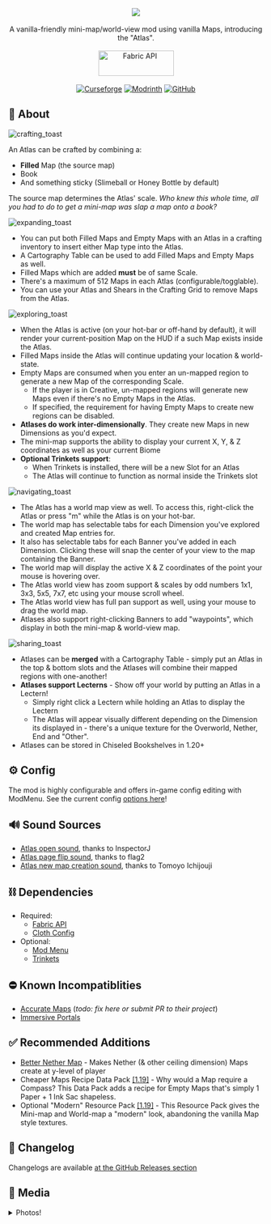 <p align="center">
  <img src="https://user-images.githubusercontent.com/17690401/206918778-f71443ec-e7c4-4957-8e1d-20746c8f110e.png">
  </br></br>
  A vanilla-friendly mini-map/world-view mod using vanilla Maps, introducing the "Atlas".
  </br></br>
  <a href="https://www.curseforge.com/minecraft/mc-mods/fabric-api"><img src="https://i.imgur.com/Ol1Tcf8.png" width="149" height="50" title="Fabric API" alt="Fabric API"></a>
  </br></br>
  <a href="https://www.curseforge.com/minecraft/mc-mods/map-atlases"><img alt="Curseforge" src="https://cf.way2muchnoise.eu/full_436298_downloads.svg"></a> <a href="https://modrinth.com/mod/map-atlases"><img alt="Modrinth" src="https://img.shields.io/modrinth/dt/map-atlases?label=Modrinth%20Downloads"></a> <a href="https://github.com/Pepperoni-Jabroni/MapAtlases"><img alt="GitHub" src="https://img.shields.io/github/downloads/Pepperoni-Jabroni/MapAtlases/total?label=Downloads&logo=github"></a>
</p>

## 📖 About
![crafting_toast](https://user-images.githubusercontent.com/17690401/206921288-fa262fb0-e294-409c-b0d8-9321ab6dbadd.png)

An Atlas can be crafted by combining a:
- **Filled** Map (the source map)
- Book
- And something sticky (Slimeball or Honey Bottle by default)

The source map determines the Atlas' scale. *Who knew this whole time, all you had to do to get a mini-map was slap a map onto a book?*

![expanding_toast](https://user-images.githubusercontent.com/17690401/206921556-f865f820-0aba-4db3-a14f-7f5646b401a0.png)

- You can put both Filled Maps and Empty Maps with an Atlas in a crafting inventory to insert either Map type into the Atlas.
- A Cartography Table can be used to add Filled Maps and Empty Maps as well.
- Filled Maps which are added **must** be of same Scale.
- There's a maximum of 512 Maps in each Atlas (configurable/togglable).
- You can use your Atlas and Shears in the Crafting Grid to remove Maps from the Atlas.

![exploring_toast](https://user-images.githubusercontent.com/17690401/206921859-f21cacac-2f6d-4522-a7a6-871edb6b7c74.png)

- When the Atlas is active (on your hot-bar or off-hand by default), it will render your current-position Map on the HUD if a such Map exists inside the Atlas.
- Filled Maps inside the Atlas will continue updating your location & world-state.
- Empty Maps are consumed when you enter an un-mapped region to generate a new Map of the corresponding Scale.
   - If the player is in Creative, un-mapped regions will generate new Maps even if there's no Empty Maps in the Atlas.
   - If specified, the requirement for having Empty Maps to create new regions can be disabled.
- **Atlases do work inter-dimensionally**. They create new Maps in new Dimensions as you'd expect.
- The mini-map supports the ability to display your current X, Y, & Z coordinates as well as your current Biome
- **Optional Trinkets support**: 
   - When Trinkets is installed, there will be a new Slot for an Atlas
   - The Atlas will continue to function as normal inside the Trinkets slot

![navigating_toast](https://user-images.githubusercontent.com/17690401/206922018-2b6195e3-fbe8-4850-bf31-4896764a5747.png)

- The Atlas has a world map view as well. To access this, right-click the Atlas or press "m" while the Atlas is on your hot-bar.
- The world map has selectable tabs for each Dimension you've explored and created Map entries for.
- It also has selectable tabs for each Banner you've added in each Dimension. Clicking these will snap the center of your view to the map containing the Banner.
- The world map will display the active X & Z coordinates of the point your mouse is hovering over.
- The Atlas world view has zoom support & scales by odd numbers 1x1, 3x3, 5x5, 7x7, etc using your mouse scroll wheel.
- The Atlas world view has full pan support as well, using your mouse to drag the world map.
- Atlases also support right-clicking Banners to add "waypoints", which display in both the mini-map & world-view map.

![sharing_toast](https://user-images.githubusercontent.com/17690401/206922262-7346a3d7-8c76-4399-9d54-6cfb0f806c6e.png)

- Atlases can be **merged** with a Cartography Table - simply put an Atlas in the top & bottom slots and the Atlases will combine their mapped regions with one-another!
- **Atlases support Lecterns** - Show off your world by putting an Atlas in a Lectern! 
   - Simply right click a Lectern while holding an Atlas to display the Lectern
   - The Atlas will appear visually different depending on the Dimension its displayed in - there's a unique texture for the Overworld, Nether, End and "Other".
- Atlases can be stored in Chiseled Bookshelves in 1.20+ 

## ⚙️ Config
The mod is highly configurable and offers in-game config editing with ModMenu. See the current config [options here](https://github.com/Pepperoni-Jabroni/MapAtlases/blob/main/src/main/java/pepjebs/mapatlases/config/MapAtlasesConfig.java)!

## 🔊 Sound Sources
- [Atlas open sound](https://freesound.org/people/InspectorJ/sounds/416179/), thanks to InspectorJ
- [Atlas page flip sound](https://freesound.org/people/flag2/sounds/63318/), thanks to flag2
- [Atlas new map creation sound](https://freesound.org/people/Tomoyo%20Ichijouji/sounds/211247/), thanks to Tomoyo Ichijouji

## ⛓ Dependencies
- Required:
   - [Fabric API](https://www.curseforge.com/minecraft/mc-mods/fabric-api)
   - [Cloth Config](https://www.curseforge.com/minecraft/mc-mods/cloth-config)
- Optional:
   - [Mod Menu](https://www.curseforge.com/minecraft/mc-mods/modmenu)
   - [Trinkets](https://www.curseforge.com/minecraft/mc-mods/trinkets)

## ⛔️ Known Incompatiblities
- [Accurate Maps](https://www.curseforge.com/minecraft/mc-mods/accurate-maps) (*todo: fix here or submit PR to their project*)
- [Immersive Portals](https://www.curseforge.com/minecraft/mc-mods/immersive-portals-mod)

## ✅ Recommended Additions
- [Better Nether Map](https://modrinth.com/mod/better-nether-map) - Makes Nether (& other ceiling dimension) Maps create at y-level of player
- Cheaper Maps Recipe Data Pack [[1.19]](https://github.com/Pepperoni-Jabroni/MapAtlases/releases/download/2.0.1/cheaper-map-crafting+1.19.zip) - Why would a Map require a Compass? This Data Pack adds a recipe for Empty Maps that's simply 1 Paper + 1 Ink Sac shapeless. 
- Optional "Modern" Resource Pack [[1.19]](https://github.com/Pepperoni-Jabroni/MapAtlases/releases/download/2.1.0/map_atlases_modern_resource_pack+1.19.zip) - This Resource Pack gives the Mini-map and World-map a "modern" look, abandoning the vanilla Map style textures.

## 📃 Changelog
Changelogs are available [at the GitHub Releases section](https://github.com/Pepperoni-Jabroni/MapAtlases/releases)

## 📸 Media
<details>
<summary> Photos! </summary>

## Crafting an Atlas
![2022-06-24_19 46 45](https://user-images.githubusercontent.com/17690401/175755582-aecd94b1-ac3a-4686-a3d5-82cea1e3583d.png)
![2022-06-24_19 47 16](https://user-images.githubusercontent.com/17690401/175755583-83e57650-ce2b-49e3-93e6-a0cf67ff1d0d.png)

## Maps inside the Atlas will render if the Atlas is on your hot-bar
![2022-06-24_19 45 51](https://user-images.githubusercontent.com/17690401/175755590-dedbaaf0-f970-4755-a42f-484264609811.png)

## Adding more Maps to an Atlas
![2022-06-24_19 48 05](https://user-images.githubusercontent.com/17690401/175755596-5895ebab-b1a2-4c58-bc70-dcb03083762f.png)

## Current Map is rendered when you move locations
![java_VKNugiTAlO (online-video-cutter](https://user-images.githubusercontent.com/17690401/182008727-dd3a0d38-b493-4367-8b9e-cf873442373a.gif)

## Custom Tooltip
![2022-06-24_19 48 21](https://user-images.githubusercontent.com/17690401/175755670-3819eca7-cbc4-4be5-a7c8-3d4286dacd19.png)

## World Map View
![2022-11-17_18 16 44](https://user-images.githubusercontent.com/17690401/202605175-ddc836c3-bc1e-4650-a9ae-8df7c377bfa7.png)
![2023-04-22_18 02 59](https://user-images.githubusercontent.com/17690401/233808356-f1017102-1aa2-4728-a33c-8294acd279ec.png)
![2023-04-22_18 03 41](https://user-images.githubusercontent.com/17690401/233808357-080b1760-483c-436c-833f-c0b2821a46b9.png)

## Cutting a Map out of an Atlas
![2022-06-24_19 48 45](https://user-images.githubusercontent.com/17690401/175755627-bf5ff6b5-752d-4bfd-85d2-82c863bc1257.png)

## Merging 2 Atlases
![2022-06-24_19 46 20](https://user-images.githubusercontent.com/17690401/175755632-2c6d953d-2ce2-4020-b2ff-ee5cd85aa6f6.png)

## Mass adding Empty Maps to Atlas
![2022-06-24_19 46 08](https://user-images.githubusercontent.com/17690401/175755635-751ed66c-11f2-448e-96e4-7cf20d2ddc07.png)

## Trinkets support
![2022-07-09_11 57 22](https://user-images.githubusercontent.com/17690401/178119933-adba64dc-1ba6-425d-8608-40d98b722cb8.png)

## End Atlas Mini-Map
![2022-07-09_11 55 46](https://user-images.githubusercontent.com/17690401/178119945-5a5bde0c-48de-4ab2-92a2-1607fd2c7387.png)

## End Atlas World-Map
![2022-07-09_11 56 18](https://user-images.githubusercontent.com/17690401/178119955-d1a90fc7-114c-483e-903b-456f0bd74066.png)

## New as of 2.2.0
![map_atlases_v220_promo](https://user-images.githubusercontent.com/17690401/199161203-4cbfc68d-e817-46c2-8e80-36e2950af26f.png)

## Photo of "Modern" Resource Pack & Better Nether Map mod
![2022-09-15_19 51 51](https://user-images.githubusercontent.com/17690401/190546424-894fc024-884f-4cea-a8e4-0315643fb7f9.png)

![2022-09-15_19 50 29](https://user-images.githubusercontent.com/17690401/190546249-388c58b5-99de-463c-b0d8-d3c40ebb4c33.png)

</details>
